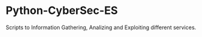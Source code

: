 # Python-CyberSec-ES
 Scripts to Information Gathering, Analizing and Exploiting different services.
